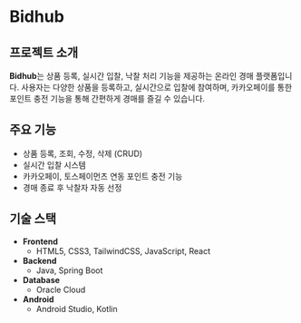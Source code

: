 # Bidhub

## 프로젝트 소개
**Bidhub**는 상품 등록, 실시간 입찰, 낙찰 처리 기능을 제공하는 온라인 경매 플랫폼입니다. 사용자는 다양한 상품을 등록하고, 실시간으로 입찰에 참여하며, 카카오페이를 통한 포인트 충전 기능을 통해 간편하게 경매를 즐길 수 있습니다.

## 주요 기능
- 상품 등록, 조회, 수정, 삭제 (CRUD)
- 실시간 입찰 시스템
- 카카오페이, 토스페이먼츠 연동 포인트 충전 기능
- 경매 종료 후 낙찰자 자동 선정

## 기술 스택
- **Frontend**  
  - HTML5, CSS3, TailwindCSS, JavaScript, React
- **Backend**  
  - Java, Spring Boot
- **Database**  
  - Oracle Cloud
- **Android**
  - Android Studio, Kotlin
